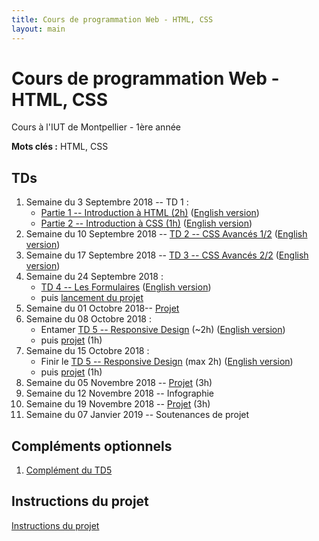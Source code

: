 ```yaml
---
title: Cours de programmation Web - HTML, CSS
layout: main
---
```


# Cours de programmation Web - HTML, CSS
Cours à l'IUT de Montpellier - 1ère année

**Mots clés :** HTML, CSS

## TDs

1. Semaine du 3 Septembre 2018 -- TD 1 :
   * [Partie 1 -- Introduction à HTML (2h)](tutorials/tutorial1_1.html)
     ([English version](tutorials/tutorial1_1-en.html))
   * [Partie 2 -- Introduction à CSS (1h)](tutorials/tutorial1_2.html)
     ([English version](tutorials/tutorial1_2-en.html))
1. Semaine du 10 Septembre 2018 -- [TD 2 -- CSS Avancés 1/2](tutorials/tutorial2.html)
   ([English version](tutorials/tutorial2-en.html))
1. Semaine du 17 Septembre 2018 -- [TD 3 -- CSS Avancés 2/2](tutorials/tutorial3.html)
	 ([English version](tutorials/tutorial3-en.html))
1. Semaine du 24 Septembre 2018 :
   * [TD 4 -- Les Formulaires](tutorials/tutorial4.html)
	 ([English version](tutorials/tutorial4-en.html))
   * puis [lancement du projet](projet.html)
1. Semaine du 01 Octobre 2018-- [Projet](projet.html)
1. Semaine du 08 Octobre 2018 :
   * Entamer [TD 5 -- Responsive Design](tutorials/tutorial5.html) (~2h)
   ([English version](tutorials/tutorial5-en.html))
   * puis [projet](projet.html) (1h)
1. Semaine du 15 Octobre 2018 :
   * Finir le [TD 5 -- Responsive Design](tutorials/tutorial5.html) (max 2h)
   ([English version](tutorials/tutorial5-en.html))
   * puis [projet](projet.html) (1h)
1. Semaine du 05 Novembre 2018 -- [Projet](projet.html) (3h)
1. Semaine du 12 Novembre 2018 -- Infographie
1. Semaine du 19 Novembre 2018 -- [Projet](projet.html) (3h)
1. Semaine du 07 Janvier 2019 -- Soutenances de projet

## Compléments optionnels
 
1. [Complément du TD5](assets/tut5-complement.html)

## Instructions du projet

[Instructions du projet](projet.html)

<!-- ## Joomla -->

<!-- Semaine du 18 janvier -- [TD sur l'installation et la prise en main de Joomla](assets/TDJoomla.pdf) -->

